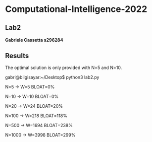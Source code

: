 # Computational-Intelligence-2022

## Lab2

#### Gabriele Cassetta s296284

## Results

The optimal solution is only provided with N=5 and N=10.

gabri@bilgisayar:~/Desktop$ python3 lab2.py

N=5 -> W=5 BLOAT=0%

N=10 -> W=10 BLOAT=0%

N=20 -> W=24 BLOAT=20%

N=100 -> W=218 BLOAT=118%

N=500 -> W=1694 BLOAT=238%

N=1000 -> W=3998 BLOAT=299%
